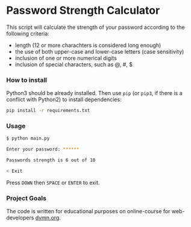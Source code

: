 # Password Strength Calculator

This script will calculate the strength of your password according to the following criteria:

- length (12 or more charachters is considered long enough)
- the use of both upper-case and lower-case letters (case sensitivity)
- inclusion of one or more numerical digits
- inclusion of special characters, such as @, #, $

### How to install

Python3 should be already installed.
Then use `pip` (or `pip3`, if there is a conflict with Python2) to install dependencies:

```bash
pip install -r requirements.txt
```

### Usage

```bash
$ python main.py
```

```bash
Enter your password: ******

Passwords strength is 6 out of 10

< Exit
```

Press `DOWN` then `SPACE` or `ENTER` to exit.

### Project Goals

The code is written for educational purposes on online-course for web-developers [dvmn.org](https://dvmn.org/).

